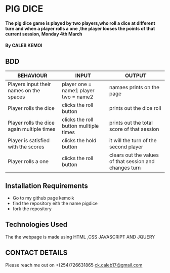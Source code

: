 # PIG DICE
#### The pig dice game is played by two players,who roll a dice at different turn and when a player rolls a one ,the player looses the points of that current session, Monday 4th March
#### By **CALEB KEMOI**
## BDD
| BEHAVIOUR                                  	| INPUT                                  	| OUTPUT                                                 	|
|--------------------------------------------	|----------------------------------------	|--------------------------------------------------------	|
| Players input their names on the spaces    	| player one = name1 player two = name2  	| namaes prints on the page                              	|
| Player rolls the dice                      	| clicks the roll button                 	| prints out the dice roll                               	|
| Player rolls the dice again multiple times 	| clicks the roll button mulltiple times 	| prints out the total score of that session             	|
| Player is satisfied with the scores        	| clicks the hold button                 	| it will the turn of the second player                  	|
| Player rolls a one                         	| clicks the roll button                 	| clears out the values of that session and changes turn 	|
## Installation Requirements
* Go to my github page kemoik 
* find the repository eith the name pigdice
* fork the repository
## Technologies Used
The the webpage is made using HTML ,CSS JAVASCRIPT AND JQUERY

## CONTACT DETAILS
Please reach me out on 
+(254)726631865
ck.caleb17@gmail.com

  
